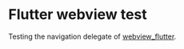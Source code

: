 # Flutter webview test

Testing the navigation delegate of [webview_flutter](https://pub.dev/packages/webview_flutter).
